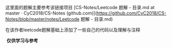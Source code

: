 这里面的题解主要参考该链接项目  [CS-Notes/Leetcode 题解 - 目录.md at master · CyC2018/CS-Notes (github.com)](https://github.com/CyC2018/CS-Notes/blob/master/notes/Leetcode 题解 - 目录.md)

在该作者leetcode题解基础上添加了一些自己的代码以及理解与注释

​                                                               **仅供学习与参考**

